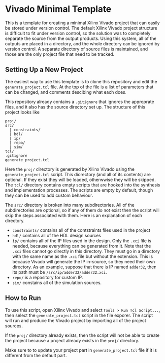 # Vivado Minimal Template

This is a template for creating a minimal Xilinx Vivado project that can easily
be stored under version control. The default Xilinx Vivado project structure is
difficult to fit under version control, so the solution was to completely
separate the source from the output products. Using this system, all of the
outputs are placed in a directory, and the whole directory can be ignored by
version control. A separate directory of source files is maintained, and those
are the only project file that need to be tracked.

## Setting Up a New Project

The easiest way to use this template is to clone this repository and edit the
`generate_project.tcl` file. At the top of the file is a list of parameters that
can be changed, and comments descibing what each does.

This repository already contains a `.gitignore` that ignores the approprate
files, and it also has the source directory set up. The structure of this
project looks like

    proj/
    src/
      | constraints/
      | hdl/
      | ip/
      | repo/
      | sim/
    tcl/
    .gitignore
    generate_project.tcl

Here the `proj/` directory is generated by Xilinx Vivado using the
`generate_project.tcl` script. This diorectory (and all of its contents) are
optional. If they exist they will be loaded, otherwwise they will be skipped.
The `tcl/` directory contains empty scripts that are hooked into the synthesis
and implementation processes. The scripts are empty by default, though they can
be used to add custom behaviour.

The `src/` directory is broken into many subdirectories. All of the
subdirectories are optional, so if any of them do not exist then the script will
skip the steps associated with them. Here is an explanation of each directory.

*   `constraints/` contains all of the contstraints files used in the project
*   `hdl/` contains all of the HDL design sources
*   `ip/` contains all of the IP files used in the design. Only the `.xci` file
    is needed, because everything can be generated from it. Note that the `.xci`
    files cannot go directly in this directory. They must go in a directory with
    the same name as the `.xci` file but without the extension. This is because
    Vivado will generate the IP in-source, so they need their own directory. As
    an example, suppose that there is IP named `adder32`, then its path must be
    `/src/ip/adder32/adder32.xci`.
*   `repo/` is a repository for custom IP.
*   `sim/` constains all of the simulation sources.

## How to Run

To use this script, open Xilinx Vivado and select `Tools > Run Tcl Script...`,
then select the `generate_project.tcl` script in the file exporer. The script
will run and produce the Vivado project by importing all of the project sources.

If the `proj/` directory already exists, then the script will not be able to
create the project because a project already exists in the `proj/` directory.

Make sure to to update your project part in `generate_project.tcl` file if it is
different from the default part.
